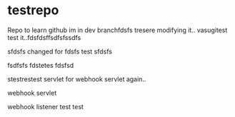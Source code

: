 # testrepo
Repo to learn github
im in dev branchfdsfs
tresere
modifying it.. vasugitest
test it..fdsfdsffsdfsfssdfs

sfdsfs
changed for fdsfs
test
sfdsfs

fsdfsfs
fdstetes
fdsfsd

stestrestest
servlet for webhook
servlet again..

webhook servlet

webhook listener
test
test

